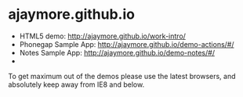 ajaymore.github.io
==================

- HTML5 demo: http://ajaymore.github.io/work-intro/
- Phonegap Sample App: http://ajaymore.github.io/demo-actions/#/
- Notes Sample App: http://ajaymore.github.io/demo-notes/#/
- 

To get maximum out of the demos please use the latest browsers, and absolutely keep away from IE8 and below.
